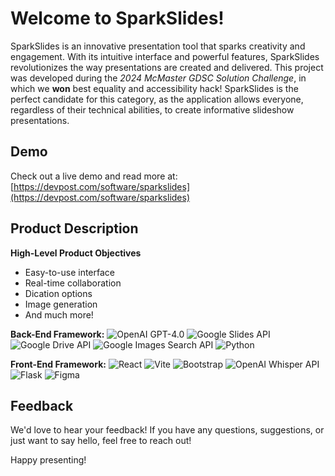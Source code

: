 # Welcome to SparkSlides!

SparkSlides is an innovative presentation tool that sparks creativity and engagement. With its intuitive interface and powerful features, SparkSlides revolutionizes the way presentations are created and delivered. This project was developed during the *2024 McMaster GDSC Solution Challenge*, in which we **won** best equality and accessibility hack! SparkSlides is the perfect candidate for this category, as the application allows everyone, regardless of their technical abilities, to create informative slideshow presentations. 

## Demo

Check out a live demo and read more at: [https://devpost.com/software/sparkslides](https://devpost.com/software/sparkslides)

## Product Description

**High-Level Product Objectives**
- Easy-to-use interface
- Real-time collaboration
- Dication options
- Image generation
- And much more!

**Back-End Framework:** ![OpenAI GPT-4.0](https://img.shields.io/badge/OpenAI_GPT--4.0-%234ea94b.svg?style=for-the-badge&logo=openai&logoColor=white) ![Google Slides API](https://img.shields.io/badge/Google_Slides_API-%234285F4.svg?style=for-the-badge&logo=google-slides&logoColor=white) ![Google Drive API](https://img.shields.io/badge/Google_Drive_API-%234285F4.svg?style=for-the-badge&logo=google-drive&logoColor=white) ![Google Images Search API](https://img.shields.io/badge/Google_Images_Search_API-%234285F4.svg?style=for-the-badge&logo=google&logoColor=white) ![Python](https://img.shields.io/badge/python-3670A0?style=for-the-badge&logo=python&logoColor=ffdd54) 


**Front-End Framework:** ![React](https://img.shields.io/badge/React-%2320232a.svg?style=for-the-badge&logo=react&logoColor=%2361DAFB) ![Vite](https://img.shields.io/badge/Vite-%23646CFF.svg?style=for-the-badge&logo=vite&logoColor=white) ![Bootstrap](https://img.shields.io/badge/Bootstrap-%23563D7C.svg?style=for-the-badge&logo=bootstrap&logoColor=white) ![OpenAI Whisper API](https://img.shields.io/badge/OpenAI_Whisper_API-%234ea94b.svg?style=for-the-badge&logo=openai&logoColor=white) ![Flask](https://img.shields.io/badge/Flask-%23000.svg?style=for-the-badge&logo=flask&logoColor=white) ![Figma](https://img.shields.io/badge/Figma-%23F24E1E.svg?style=for-the-badge&logo=figma&logoColor=white)


## Feedback

We'd love to hear your feedback! If you have any questions, suggestions, or just want to say hello, feel free to reach out!

Happy presenting!
